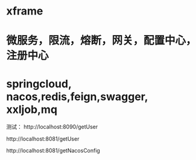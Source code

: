 # xframe

# 微服务，限流，熔断，网关，配置中心，注册中心

# springcloud, nacos,redis,feign,swagger, xxljob,mq



测试：
http://localhost:8090/getUser

http://localhost:8081/getUser

http://localhost:8081/getNacosConfig